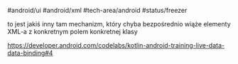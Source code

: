 #android/ui #android/xml 
#tech-area/android 
#status/freezer 



to jest jakiś inny tam mechanizm, który chyba bezpośrednio wiąże elementy XML-a z konkretnym polem konkretnej klasy

https://developer.android.com/codelabs/kotlin-android-training-live-data-data-binding#4